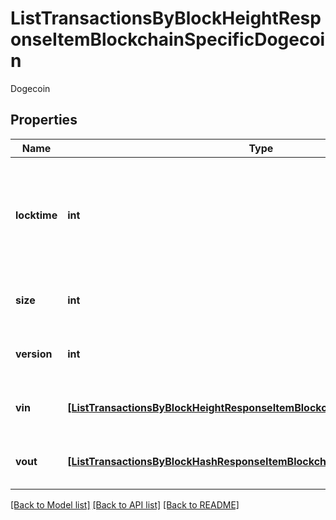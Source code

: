 # ListTransactionsByBlockHeightResponseItemBlockchainSpecificDogecoin

Dogecoin

## Properties
Name | Type | Description | Notes
------------ | ------------- | ------------- | -------------
**locktime** | **int** | Represents the time at which a particular transaction can be added to the blockchain. | 
**size** | **int** | Represents the total size of this transaction. | 
**version** | **int** | Represents transaction version number. | 
**vin** | [**[ListTransactionsByBlockHeightResponseItemBlockchainSpecificDogecoinVin]**](ListTransactionsByBlockHeightResponseItemBlockchainSpecificDogecoinVin.md) | Represents the transaction inputs. | 
**vout** | [**[ListTransactionsByBlockHashResponseItemBlockchainSpecificDogecoinVout]**](ListTransactionsByBlockHashResponseItemBlockchainSpecificDogecoinVout.md) | Represents the transaction outputs. | 

[[Back to Model list]](../README.md#documentation-for-models) [[Back to API list]](../README.md#documentation-for-api-endpoints) [[Back to README]](../README.md)


